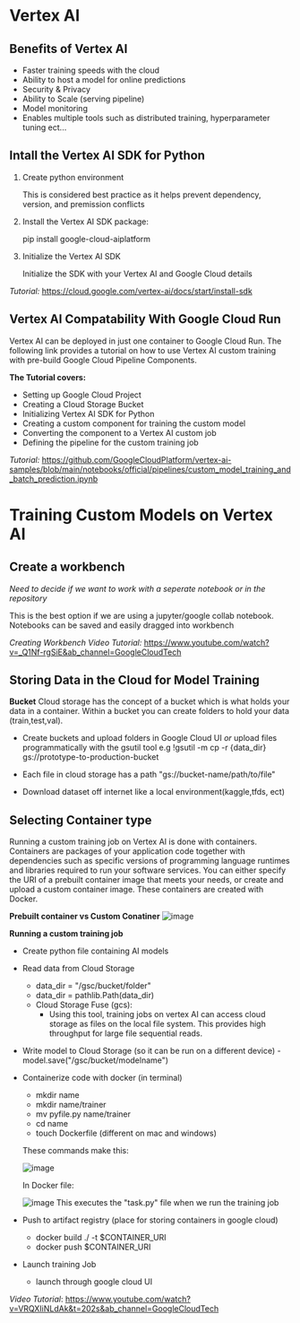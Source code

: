 # Vertex AI

## Benefits of Vertex AI
- Faster training speeds with the cloud
- Ability to host a model for online predictions
- Security & Privacy
- Ability to Scale (serving pipeline)
- Model monitoring
- Enables multiple tools such as distributed training, hyperparameter tuning ect...

## Intall the Vertex AI SDK for Python
1. Create python environment

   This is considered best practice as it helps prevent dependency, version, and premission conflicts
   
2. Install the Vertex AI SDK package:

   pip install google-cloud-aiplatform
   
3. Initialize the Vertex AI SDK

   Initialize the SDK with your Vertex AI and Google Cloud details

_Tutorial:_
https://cloud.google.com/vertex-ai/docs/start/install-sdk



## Vertex AI Compatability With Google Cloud Run

Vertex AI can be deployed in just one container to Google Cloud Run. The following link provides a tutorial on how to use Vertex AI custom training with pre-build Google Cloud Pipeline Components.

**The Tutorial covers:**
- Setting up Google Cloud Project
- Creating a Cloud Storage Bucket
- Initializing Vertex AI SDK for Python
- Creating a custom component for training the custom model
- Converting the component to a Vertex AI custom job
- Defining the pipeline for the custom training job

_Tutorial:_
https://github.com/GoogleCloudPlatform/vertex-ai-samples/blob/main/notebooks/official/pipelines/custom_model_training_and_batch_prediction.ipynb

# Training Custom Models on Vertex AI

## Create a workbench
 _Need to decide if we want to work with a seperate notebook or in the repository_

This is the best option if we are using a jupyter/google collab notebook. Notebooks can be saved and easily dragged into workbench

_Creating Workbench Video Tutorial:_
https://www.youtube.com/watch?v=_Q1Nf-rgSiE&ab_channel=GoogleCloudTech

## Storing Data in the Cloud for Model Training
**Bucket**
Cloud storage has the concept of a bucket which is what holds your data in a container. Within a bucket you can create folders to hold your data (train,test,val). 

- Create buckets and upload folders in Google Cloud UI _or_ upload files programmatically with the gsutil tool
   e.g !gsutil -m cp -r {data_dir} gs://prototype-to-production-bucket
   
- Each file in cloud storage has a path "gs://bucket-name/path/to/file"
- Download dataset off internet like a local environment(kaggle,tfds, ect)

## Selecting Container type
Running a custom training job on Vertex AI is done with containers. Containers are packages of your application code together with dependencies such as specific versions of programming language runtimes and libraries required to run your software services. You can either specify the URI of a prebuilt container image that meets your needs, or create and upload a custom container image. These containers are created with Docker.

**Prebuilt container vs Custom Conatiner**
![image](https://github.com/evan-placenis/Auto-ML/assets/112578037/9736ab3c-34f7-4ed5-b7e0-f0f34704bd17)

**Running a custom training job**

- Create python file containing AI models

- Read data from Cloud Storage
   - data_dir = "/gsc/bucket/folder"
   - data_dir = pathlib.Path(data_dir)
   - Cloud Storage Fuse (gcs):
      - Using this tool, training jobs on vertex AI can access cloud storage as files on the local file system. This               provides high throughput for large file sequential reads.
   
- Write model to Cloud Storage (so it can be run on a different device)
   -model.save("/gsc/bucket/modelname")

- Containerize code with docker (in terminal)
   - mkdir name
   - mkdir name/trainer
   - mv pyfile.py name/trainer
   - cd name
   - touch Dockerfile (different on mac and windows)

   These commands make this:
  
   ![image](https://github.com/evan-placenis/Auto-ML/assets/112578037/c00daac8-60a5-490f-a74f-d6df9b2f94ec)

   In Docker file:

   ![image](https://github.com/evan-placenis/Auto-ML/assets/112578037/3888f95f-84ed-4f35-a31d-6e9e8249b406)
   This executes the "task.py" file when we run the training job

- Push to artifact registry (place for storing containers in google cloud)
   - docker build ./ -t $CONTAINER_URI
   - docker push $CONTAINER_URI
 
- Launch training Job
  - launch through google cloud UI
 
_Video Tutorial_: https://www.youtube.com/watch?v=VRQXIiNLdAk&t=202s&ab_channel=GoogleCloudTech


